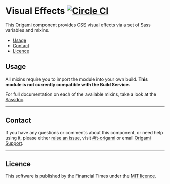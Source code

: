 # Visual Effects  [![Circle CI](https://circleci.com/gh/Financial-Times/o-visual-effects/tree/master.svg?style=svg)](https://circleci.com/gh/Financial-Times/o-visual-effects/tree/master)

This [Origami](http://origami.ft.com/) component provides CSS visual effects via a set of Sass variables and mixins.

- [Usage](#usage)
- [Contact](#contact)
- [Licence](#licence)


## Usage

All mixins require you to import the module into your own build. **This module is not currently compatible with the Build Service.**

For full documentation on each of the available mixins, take a look at the [Sassdoc](http://codedocs.webservices.ft.com/v1/sassdoc/o-visual-effects).

---

## Contact

If you have any questions or comments about this component, or need help using it, please either [raise an issue](https://github.com/Financial-Times/o-visual-effects/issues), visit [#ft-origami](https://financialtimes.slack.com/messages/ft-origami/) or email [Origami Support](mailto:origami-support@ft.com).

----

## Licence

This software is published by the Financial Times under the [MIT licence](http://opensource.org/licenses/MIT).
